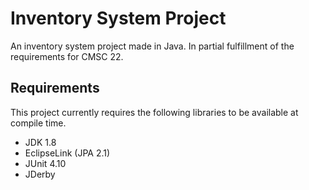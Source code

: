 # Inventory System Project

An inventory system project made in Java. In partial
fulfillment of the requirements for CMSC 22.

## Requirements

This project currently requires the following libraries to
be available at compile time.

- JDK 1.8
- EclipseLink (JPA 2.1)
- JUnit 4.10
- JDerby
